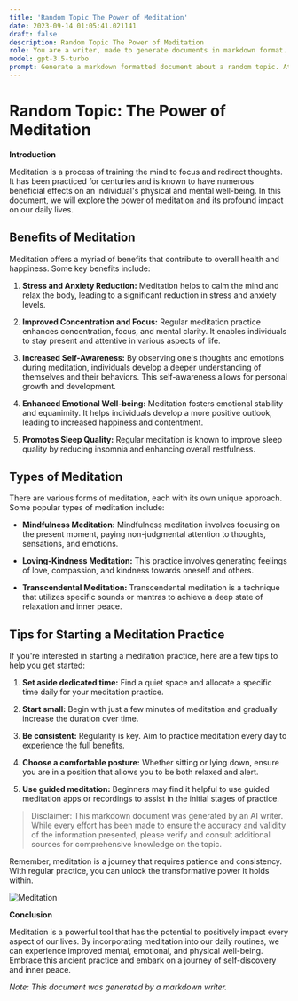 ```yaml
---
title: 'Random Topic The Power of Meditation'
date: 2023-09-14 01:05:41.021141
draft: false
description: Random Topic The Power of Meditation
role: You are a writer, made to generate documents in markdown format. It is very important that all of the documents you generate are in valid markdown format.
model: gpt-3.5-turbo
prompt: Generate a markdown formatted document about a random topic. At the bottom, include a disclaimer explaining that the document was generated by you. The first line of the document should be the title. Make sure that the entire document is in proper markdown format, using a mix of various tags to make the document visually appealing.
---
```


# Random Topic: The Power of Meditation

**Introduction**

Meditation is a process of training the mind to focus and redirect thoughts. It has been practiced for centuries and is known to have numerous beneficial effects on an individual's physical and mental well-being. In this document, we will explore the power of meditation and its profound impact on our daily lives.

## Benefits of Meditation

Meditation offers a myriad of benefits that contribute to overall health and happiness. Some key benefits include:

1. **Stress and Anxiety Reduction:** Meditation helps to calm the mind and relax the body, leading to a significant reduction in stress and anxiety levels.

2. **Improved Concentration and Focus:** Regular meditation practice enhances concentration, focus, and mental clarity. It enables individuals to stay present and attentive in various aspects of life.

3. **Increased Self-Awareness:** By observing one's thoughts and emotions during meditation, individuals develop a deeper understanding of themselves and their behaviors. This self-awareness allows for personal growth and development.

4. **Enhanced Emotional Well-being:** Meditation fosters emotional stability and equanimity. It helps individuals develop a more positive outlook, leading to increased happiness and contentment.

5. **Promotes Sleep Quality:** Regular meditation is known to improve sleep quality by reducing insomnia and enhancing overall restfulness.

## Types of Meditation

There are various forms of meditation, each with its own unique approach. Some popular types of meditation include:

- **Mindfulness Meditation:** Mindfulness meditation involves focusing on the present moment, paying non-judgmental attention to thoughts, sensations, and emotions.

- **Loving-Kindness Meditation:** This practice involves generating feelings of love, compassion, and kindness towards oneself and others.

- **Transcendental Meditation:** Transcendental meditation is a technique that utilizes specific sounds or mantras to achieve a deep state of relaxation and inner peace.

## Tips for Starting a Meditation Practice

If you're interested in starting a meditation practice, here are a few tips to help you get started:

1. **Set aside dedicated time:** Find a quiet space and allocate a specific time daily for your meditation practice.

2. **Start small:** Begin with just a few minutes of meditation and gradually increase the duration over time.

3. **Be consistent:** Regularity is key. Aim to practice meditation every day to experience the full benefits.

4. **Choose a comfortable posture:** Whether sitting or lying down, ensure you are in a position that allows you to be both relaxed and alert.

5. **Use guided meditation:** Beginners may find it helpful to use guided meditation apps or recordings to assist in the initial stages of practice.

>Disclaimer: This markdown document was generated by an AI writer. While every effort has been made to ensure the accuracy and validity of the information presented, please verify and consult additional sources for comprehensive knowledge on the topic.

Remember, meditation is a journey that requires patience and consistency. With regular practice, you can unlock the transformative power it holds within.

![Meditation](https://example.com/meditation-image.jpg)

**Conclusion**

Meditation is a powerful tool that has the potential to positively impact every aspect of our lives. By incorporating meditation into our daily routines, we can experience improved mental, emotional, and physical well-being. Embrace this ancient practice and embark on a journey of self-discovery and inner peace.

*Note: This document was generated by a markdown writer.*

